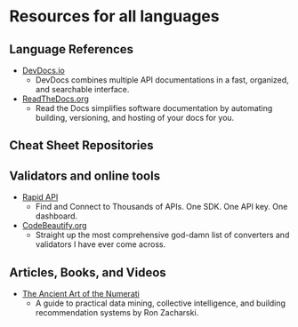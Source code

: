 # Resources for all languages
## Language References
- [DevDocs.io](https://devdocs.io/)
	- DevDocs combines multiple API documentations in a fast, organized, and searchable interface. 
- [ReadTheDocs.org](https://readthedocs.org/)
	- Read the Docs simplifies software documentation by automating building, versioning, and hosting of your docs for you. 
## Cheat Sheet Repositories
## Validators and online tools
- [Rapid API](https://rapidapi.com/)
	- Find and Connect to Thousands of APIs. One SDK. One API key. One dashboard.
- [CodeBeautify.org](https://codebeautify.org/)
	- Straight up the most comprehensive god-damn list of converters and validators I have ever come across. 
## Articles, Books, and Videos
- [The Ancient Art of the Numerati](http://guidetodatamining.com/)
	- A guide to practical data mining, collective intelligence, and building recommendation systems by Ron Zacharski.